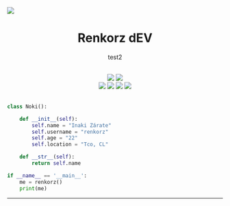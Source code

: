 <img src="https://user-images.githubusercontent.com/73097560/115834477-dbab4500-a447-11eb-908a-139a6edaec5c.gif" align="center">

<h1 align="center">
  <b>Renkorz dEV</b>
</h1>

<p align="center">
test2
</p>
<br>

<div align="center">
  <a href="https://docs.python.org/3/" target="_blank"><img src="https://img.shields.io/badge/Python-3776AB?style=for-the-badge&logo=python&logoColor=white"></a>
  <a href="https://dev.mysql.com/doc/" target="_blank"><img src="https://img.shields.io/badge/MySQL-00000F?style=for-the-badge&logo=mysql&logoColor=white"></a>
</div>

<div align="center">
  <a href="https://www.gnu.org/software/bash/manual/bash.html" target="_blank"><img src="https://img.shields.io/badge/Terminal-%23054020?style=for-the-badge&logo=gnu-bash&logoColor=white"></a>
  <a href="https://code.visualstudio.com/docs" target="_blank"><img src="https://img.shields.io/badge/Vs%20Code-0078d7.svg?style=for-the-badge&logo=visual-studio-code&logoColor=white"></a>
  <a href="https://www.linux.org/pages/download/" target="_blank"><img src="https://img.shields.io/badge/Linux-FCC624?style=for-the-badge&logo=linux&logoColor=black"></a>
  <a href="https://support.microsoft.com/es-es/windows" target="_blank"><img src="https://img.shields.io/badge/Windows-0078D6?style=for-the-badge&logo=windows&logoColor=white"></a>
</div>
<br>

```python
class Noki():

    def __init__(self):
        self.name = "Inaki Zárate"
        self.username = "renkorz"
        self.age = "22"
        self.location = "Tco, CL"

    def __str__(self):
        return self.name

if __name__ == '__main__':
    me = renkorz()
    print(me)
```

---
